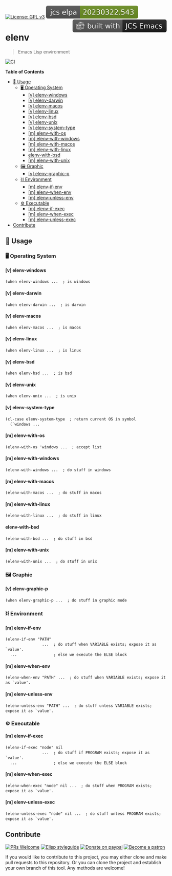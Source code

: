 [![License: GPL v3](https://img.shields.io/badge/License-GPL%20v3-blue.svg)](https://www.gnu.org/licenses/gpl-3.0)
[![JCS-ELPA](https://raw.githubusercontent.com/jcs-emacs/badges/master/elpa/v/elenv.svg)](https://jcs-emacs.github.io/jcs-elpa/#/elenv)
<a href="https://jcs-emacs.github.io/"><img align="right" src="https://raw.githubusercontent.com/jcs-emacs/badges/master/others/built-with/dark.svg" alt="Built with"></a>

# elenv
> Emacs Lisp environment

[![CI](https://github.com/jcs-elpa/elenv/actions/workflows/test.yml/badge.svg)](https://github.com/jcs-elpa/elenv/actions/workflows/test.yml)

<!-- markdown-toc start - Don't edit this section. Run M-x markdown-toc-refresh-toc -->
**Table of Contents**

- [🔨 Usage](#🔨-usage)
  - [🖥️ Operating System](#🖥️-operating-system)
    - [[v] elenv-windows](#v-elenv-windows)
    - [[v] elenv-darwin](#v-elenv-darwin)
    - [[v] elenv-macos](#v-elenv-macos)
    - [[v] elenv-linux](#v-elenv-linux)
    - [[v] elenv-bsd](#v-elenv-bsd)
    - [[v] elenv-unix](#v-elenv-unix)
    - [[v] elenv-system-type](#v-elenv-system-type)
    - [[m] elenv-with-os](#m-elenv-with-os)
    - [[m] elenv-with-windows](#m-elenv-with-windows)
    - [[m] elenv-with-macos](#m-elenv-with-macos)
    - [[m] elenv-with-linux](#m-elenv-with-linux)
    - [<m> elenv-with-bsd](#m-elenv-with-bsd)
    - [[m] elenv-with-unix](#m-elenv-with-unix)
  - [🖼️ Graphic](#🖼️-graphic)
    - [[v] elenv-graphic-p](#v-elenv-graphic-p)
  - [⛓️ Environment](#⛓️-environment)
    - [[m] elenv-if-env](#m-elenv-if-env)
    - [[m] elenv-when-env](#m-elenv-when-env)
    - [[m] elenv-unless-env](#m-elenv-unless-env)
  - [⚙️ Executable](#⚙️-executable)
    - [[m] elenv-if-exec](#m-elenv-if-exec)
    - [[m] elenv-when-exec](#m-elenv-when-exec)
    - [[m] elenv-unless-exec](#m-elenv-unless-exec)
- [Contribute](#contribute)

<!-- markdown-toc end -->

## 🔨 Usage

### 🖥️ Operating System

#### [v] elenv-windows

```elisp
(when elenv-windows ...  ; is windows
```

#### [v] elenv-darwin

```elisp
(when elenv-darwin ...  ; is darwin
```

#### [v] elenv-macos

```elisp
(when elenv-macos ...  ; is macos
```

#### [v] elenv-linux

```elisp
(when elenv-linux ...  ; is linux
```

#### [v] elenv-bsd

```elisp
(when elenv-bsd ...  ; is bsd
```

#### [v] elenv-unix

```elisp
(when elenv-unix ...  ; is unix
```

#### [v] elenv-system-type

```elisp
(cl-case elenv-system-type  ; return current OS in symbol
  (`windows ...
```

#### [m] elenv-with-os

```elisp
(elenv-with-os 'windows ...  ; accept list
```

#### [m] elenv-with-windows

```elisp
(elenv-with-windows ...  ; do stuff in windows
```

#### [m] elenv-with-macos

```elisp
(elenv-with-macos ...  ; do stuff in macos
```

#### [m] elenv-with-linux

```elisp
(elenv-with-linux ...  ; do stuff in linux
```

#### <m> elenv-with-bsd

```elisp
(elenv-with-bsd ...  ; do stuff in bsd
```

#### [m] elenv-with-unix

```elisp
(elenv-with-unix ...  ; do stuff in unix
```

### 🖼️ Graphic

#### [v] elenv-graphic-p

```elisp
(when elenv-graphic-p ...  ; do stuff in graphic mode
```

### ⛓️ Environment

#### [m] elenv-if-env

```elisp
(elenv-if-env "PATH"
                ...  ; do stuff when VARIABLE exists; expose it as `value'.
  ...                ; else we execute the ELSE block
```

#### [m] elenv-when-env

```elisp
(elenv-when-env "PATH" ...  ; do stuff when VARIABLE exists; expose it as `value'.
```

#### [m] elenv-unless-env

```elisp
(elenv-unless-env "PATH" ...  ; do stuff unless VARIABLE exists; expose it as `value'.
```

### ⚙️ Executable

#### [m] elenv-if-exec

```elisp
(elenv-if-exec "node" nil 
                ...  ; do stuff if PROGRAM exists; expose it as `value'.
  ...                ; else we execute the ELSE block
```

#### [m] elenv-when-exec

```elisp
(elenv-when-exec "node" nil ...  ; do stuff when PROGRAM exists; expose it as `value'.
```

#### [m] elenv-unless-exec

```elisp
(elenv-unless-exec "node" nil ...  ; do stuff unless PROGRAM exists; expose it as `value'.
```

## Contribute

[![PRs Welcome](https://img.shields.io/badge/PRs-welcome-brightgreen.svg)](http://makeapullrequest.com)
[![Elisp styleguide](https://img.shields.io/badge/elisp-style%20guide-purple)](https://github.com/bbatsov/emacs-lisp-style-guide)
[![Donate on paypal](https://img.shields.io/badge/paypal-donate-1?logo=paypal&color=blue)](https://www.paypal.me/jcs090218)
[![Become a patron](https://img.shields.io/badge/patreon-become%20a%20patron-orange.svg?logo=patreon)](https://www.patreon.com/jcs090218)

If you would like to contribute to this project, you may either
clone and make pull requests to this repository. Or you can
clone the project and establish your own branch of this tool.
Any methods are welcome!
